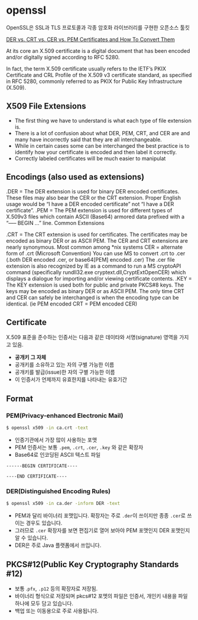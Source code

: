 # openssl

OpenSSL은 SSL과 TLS 프로토콜과 각종 암호화 라이브러리를 구현한 오픈소스 툴킷



[DER vs. CRT vs. CER vs. PEM Certificates and How To Convert Them](http://info.ssl.com/article.aspx?id=12149)


At its core an X.509 certificate is a digital document that has been encoded and/or digitally signed according to RFC 5280.

In fact, the term X.509 certificate usually refers to the IETF’s PKIX Certificate and CRL Profile of the X.509 v3 certificate standard, as specified in RFC 5280, commonly referred to as PKIX for Public Key Infrastructure (X.509).

## X509 File Extensions

- The first thing we have to understand is what each type of file extension is.   
- There is a lot of confusion about what DER, PEM, CRT, and CER are and many have incorrectly said that they are all interchangeable.  
- While in certain cases some can be interchanged the best practice is to identify how your certificate is encoded and then label it correctly.  
- Correctly labeled certificates will be much easier to manipulat

## Encodings (also used as extensions)

.DER = The DER extension is used for binary DER encoded certificates. These files may also bear the CER or the CRT extension.   Proper English usage would be “I have a DER encoded certificate” not “I have a DER certificate”.
.PEM = The PEM extension is used for different types of X.509v3 files which contain ASCII (Base64) armored data prefixed with a “—– BEGIN …” line.
Common Extensions

.CRT = The CRT extension is used for certificates. The certificates may be encoded as binary DER or as ASCII PEM. The CER and CRT extensions are nearly synonymous.  Most common among *nix systems
CER = alternate form of .crt (Microsoft Convention) You can use MS to convert .crt to .cer (.both DER encoded .cer, or base64[PEM] encoded .cer)  The .cer file extension is also recognized by IE as a command to run a MS cryptoAPI command (specifically rundll32.exe cryptext.dll,CryptExtOpenCER) which displays a dialogue for importing and/or viewing certificate contents.
.KEY = The KEY extension is used both for public and private PKCS#8 keys. The keys may be encoded as binary DER or as ASCII PEM.
The only time CRT and CER can safely be interchanged is when the encoding type can be identical.  (ie  PEM encoded CRT = PEM encoded CER)




## Certificate

X.509 표준을 준수하는 인증서는 다음과 같은 데이타와 서명(signature) 영역을 가지고 있음.

- **공개키 그 자체**
- 공개키를 소유하고 있는 자의 구별 가능한 이름 
- 공개키를 발급(issue)한 자의 구별 가능한 이름 
- 이 인증서가 언제까지 유효한지를 나타내는 유효기간 


## Format

### PEM(Privacy-enhanced Electronic Mail) 

```bash
$ openssl x509 -in ca.crt -text   
```


- 인증기관에서 가장 많이 사용하는 포맷
- PEM 인증서는 보통 `.pem`, `.crt`, `.cer`, `.key` 와 같은 확장자
- Base64로 인코딩된 ASCII 텍스트 파일

```
------BEGIN CERTIFICATE----

----END CERTIFICATE----
```

### DER(Distinguished Encoding Rules) 

```bash
$ openssl x509 -in ca.der -inform DER -text 
```

- PEM과 달리 바이너리 포맷입니다. 확장자는 주로 `.der`이 쓰이지만 종종 `.cer`로 쓰이는 경우도 있습니다. 
- 그러므로 `.cer` 확장자를 보면 편집기로 열어 보아야 PEM 포맷인지 DER 포맷인지 알 수 있습니다. 
- DER은 주로 Java 플랫폼에서 쓰입니다. 


## PKCS#12(Public Key Cryptography Standards #12)

- 보통 .`pfx`, `.p12` 등의 확장자로 저장됨. 
- 바이너리 형식으로 저장되며 pkcs#12 포멧의 파일은 인증서, 개인키 내용을 파일하나에 모두 담고 있습니다. 
- 백업 또는 이동용으로 주로 사용됩니다. 




 